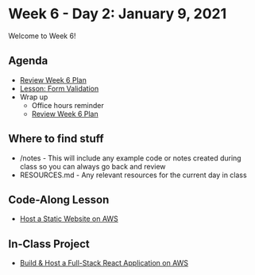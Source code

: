 # Week 6 - Day 2: January 9, 2021

Welcome to Week 6!

## Agenda


- [Review Week 6 Plan](https://learn.digitalcrafts.com/flex/#_5-6-handling-user-input)
- [Lesson: Form Validation](https://learn.digitalcrafts.com/flex/lessons/handling-user-input/form-validation/)
- Wrap up
  - Office hours reminder
  - [Review Week 6 Plan](https://learn.digitalcrafts.com/flex/#_5-6-handling-user-input)

## Where to find stuff
- /notes - This will include any example code or notes created during class so you can always go back and review
- RESOURCES.md - Any relevant resources for the current day in class

## Code-Along Lesson
- [Host a Static Website on AWS](https://aws.amazon.com/getting-started/hands-on/host-static-website/)

## In-Class Project
- [Build & Host a Full-Stack React Application on AWS](https://aws.amazon.com/getting-started/hands-on/build-react-app-amplify-graphql/)


